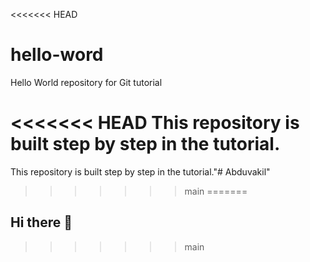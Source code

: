<<<<<<< HEAD
# hello-word
Hello World repository for Git tutorial


<<<<<<< HEAD
This repository is built step by step in the tutorial.
=======
This repository is built step by step in the tutorial."# Abduvakil" 
>>>>>>> main
=======
## Hi there 👋

<!--
**Abduvakil/Abduvakil** is a ✨ _special_ ✨ repository because its `README.md` (this file) appears on your GitHub profile.

Here are some ideas to get you started:

- 🔭 I’m currently working on ...
- 🌱 I’m currently learning ...
- 👯 I’m looking to collaborate on ...
- 🤔 I’m looking for help with ...
- 💬 Ask me about ...
- 📫 How to reach me: ...
- 😄 Pronouns: ...
- ⚡ Fun fact: ...
-->
>>>>>>> main
